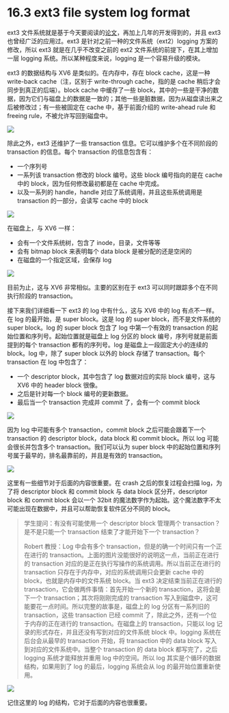# 16.3 ext3 file system log format

ext3 文件系统就是基于今天要阅读的[论文](https://pdos.csail.mit.edu/6.828/2020/readings/journal-design.pdf)，再加上几年的开发得到的，并且 ext3 也曾经广泛的应用过。ext3 是针对之前一种的文件系统（ext2）logging 方案的修改，所以 ext3 就是在几乎不改变之前的 ext2 文件系统的前提下，在其上增加一层 logging 系统。所以某种程度来说，logging 是一个容易升级的模块。

ext3 的数据结构与 XV6 是类似的。在内存中，存在 block cache，这是一种 write-back cache（注，区别于 write-through cache，指的是 cache 稍后才会同步到真正的后端）。block cache 中缓存了一些 block，其中的一些是干净的数据，因为它们与磁盘上的数据是一致的；其他一些是脏数据，因为从磁盘读出来之后被修改过；有一些被固定在 cache 中，基于前面介绍的 write-ahead rule 和 freeing rule，不被允许写回到磁盘中。

![](<../assets/image (563).png>)

除此之外，ext3 还维护了一些 transaction 信息。它可以维护多个在不同阶段的 transaction 的信息。每个 transaction 的信息包含有：

- 一个序列号
- 一系列该 transaction 修改的 block 编号。这些 block 编号指向的是在 cache 中的 block，因为任何修改最初都是在 cache 中完成。
- 以及一系列的 handle，handle 对应了系统调用，并且这些系统调用是 transaction 的一部分，会读写 cache 中的 block

![](<../assets/image (529).png>)

在磁盘上，与 XV6 一样：

- 会有一个文件系统树，包含了 inode，目录，文件等等
- 会有 bitmap block 来表明每个 data block 是被分配的还是空闲的
- 在磁盘的一个指定区域，会保存 log

![](<../assets/image (427).png>)

目前为止，这与 XV6 非常相似。主要的区别在于 ext3 可以同时跟踪多个在不同执行阶段的 transaction。

接下来我们详细看一下 ext3 的 log 中有什么，这与 XV6 中的 log 有点不一样。在 log 的最开始，是 super block。这是 log 的 super block，而不是文件系统的 super block。log 的 super block 包含了 log 中第一个有效的 transaction 的起始位置和序列号。起始位置就是磁盘上 log 分区的 block 编号，序列号就是前面提到的每个 transaction 都有的序列号。log 是磁盘上一段固定大小的连续的 block。log 中，除了 super block 以外的 block 存储了 transaction。每个 transaction 在 log 中包含了：

- 一个 descriptor block，其中包含了 log 数据对应的实际 block 编号，这与 XV6 中的 header block 很像。
- 之后是针对每一个 block 编号的更新数据。
- 最后当一个 transaction 完成并 commit 了，会有一个 commit block

![](<../assets/image (538).png>)

因为 log 中可能有多个 transaction，commit block 之后可能会跟着下一个 transaction 的 descriptor block，data block 和 commit block。所以 log 可能会很长并包含多个 transaction。我们可以认为 super block 中的起始位置和序列号属于最早的，排名最靠前的，并且是有效的 transaction。

![](<../assets/image (610).png>)

这里有一些细节对于后面的内容很重要。在 crash 之后的恢复过程会扫描 log，为了将 descriptor block 和 commit block 与 data block 区分开，descriptor block 和 commit block 会以一个 32bit 的魔法数字作为起始。这个魔法数字不太可能出现在数据中，并且可以帮助恢复软件区分不同的 block。

> 学生提问：有没有可能使用一个 descriptor block 管理两个 transaction？是不是只能一个 transaction 结束了才能开始下一个 transaction？
>
> Robert 教授：Log 中会有多个 transaction，但是的确一个时间只有一个正在进行的 transaction。上面的图片没能很好的说明这一点，当前正在进行的 transaction 对应的是正在执行写操作的系统调用。所以当前正在进行的 transaction 只存在于内存中，对应的系统调用只会更新 cache 中的 block，也就是内存中的文件系统 block。当 ext3 决定结束当前正在进行的 transaction，它会做两件事情：首先开始一个新的 transaction，这将会是下一个 transaction；其次将刚刚完成的 transaction 写入到磁盘中，这可能要花一点时间。所以完整的故事是，磁盘上的 log 分区有一系列旧的 transaction，这些 transaction 已经 commit 了，除此之外，还有一个位于内存的正在进行的 transaction。在磁盘上的 transaction，只能以 log 记录的形式存在，并且还没有写到对应的文件系统 block 中。logging 系统在后台会从最早的 transaction 开始，将 transaction 中的 data block 写入到对应的文件系统中。当整个 transaction 的 data block 都写完了，之后 logging 系统才能释放并重用 log 中的空间。所以 log 其实是个循环的数据结构，如果用到了 log 的最后，logging 系统会从 log 的最开始位置重新使用。

![](<../assets/image (588).png>)

记住这里的 log 的结构，它对于后面的内容也很重要。
